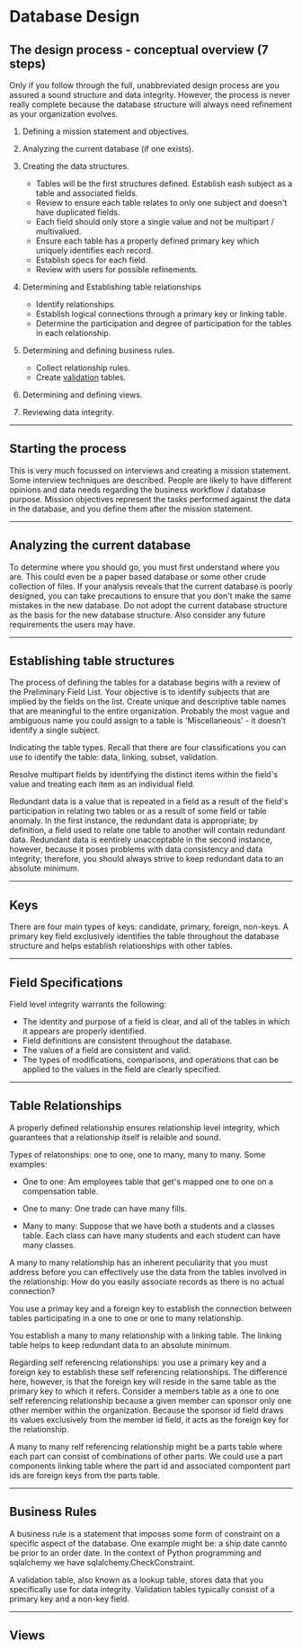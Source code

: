 # Database Design

## The design process - conceptual overview (7 steps)

Only if you follow through the full, unabbreviated design process are you assured a sound structure and data integrity.
However, the process is never really complete because the database structure will always need refinement as your organization evolves. 

1. Defining a mission statement and objectives.

2. Analyzing the current database (if one exists).

3. Creating the data structures.
   
   * Tables will be the first structures defined. Establish eash subject as a table and associated fields.
   * Review to ensure each table relates to only one subject and doesn't have duplicated fields.
   * Each field should only store a single value and not be multipart / multivalued.
   * Ensure each table has a properly defined primary key which uniquely identifies each record.
   * Establish specs for each field.
   * Review with users for possible refinements.

4. Determining and Establishing table relationships
   
   * Identify relationships.
   * Establish logical connections through a primary key or linking table.
   * Determine the participation and degree of participation for the tables in each relationship.

5. Determining and defining business rules.
   
   * Collect relationship rules.
   * Create [validation](https://www.databasejournal.com/features/mssql/article.php/3811831/Using-Check-Constraints-to-Validate-Data-in-SQL-Server.htm) tables.

6. Determining and defining views.

7. Reviewing data integrity.

---

## Starting the process

This is very much focussed on interviews and creating a mission statement.
Some interview techniques are described.
People are likely to have different opinions and data needs regarding the business workflow / database purpose.
Mission objectives represent the tasks performed against the data in the database, and you define them after the mission statement.

---

## Analyzing the current database

To determine where you should go, you must first understand where you are.
This could even be a paper based database or some other crude collection of files.
If your analysis reveals that the current database is poorly designed, you can take precautions to ensure that you don't make the same mistakes in the new database. Do not adopt the current database structure as the basis for the new database structure.
Also consider any future requirements the users may have.

---

## Establishing table structures

The process of defining the tables for a database begins with a review of the Preliminary Field List. Your objective is to identify subjects that are implied by the fields on the list.
Create unique and descriptive table names that are meaningful to the entire organization. Probably the most vague and ambiguous name you could assign to a table is 'Miscellaneous' - it doesn't identify a single subject.

Indicating the table types. Recall that there are four classifications you can use to identify the table: data, linking, subset, validation.

Resolve multipart fields by identifying the distinct items within the field's value and treating each item as an individual field.

Redundant data is a value that is repeated in a field as a result of the field's participation in relating two tables or as a result of some field or table anomaly.  In the first instance, the redundant data is appropriate; by definition, a field used to relate one table to another will contain redundant data. Redundant data is eentirely unacceptable in the second instance, however, because it poses problems with data consistency and data integrity; therefore, you should always strive to keep redundant data to an absolute minimum. 

---

## Keys

There are four main types of keys: candidate, primary, foreign, non-keys. A primary key field exclusively identifies the table throughout the database structure and helps establish relationships with other tables.

---

## Field Specifications

Field level integrity warrants the following:

* The identity and purpose of a field is clear, and all of the tables in which it appears are properly identified.
* Field definitions are consistent throughout the database.
* The values of a field are consistent and valid.
* The types of modifications, comparisons, and operations that can be applied to the values in the field are clearly specified.

---

## Table Relationships

A properly defined relationship ensures relationship level integrity, which guarantees that a relationship itself is relaible and sound.



Types of relatonships: one to one, one to many, many to many. Some examples:

* One to one: Am employees table that get's mapped one to one on a compensation table.

* One to many: One trade can have many fills.

* Many to many: Suppose that we have both a students and a classes table. Each class can have many students and each student can have many classes.

A many to many relationship has an inherent peculiarity that you must address before you can effectively use the data from the tables involved in the relationship: How do you easily associate records as there is no actual connection?

You use a primay key and a foreign key to establish the connection between tables participating in a one to one or one to many relationship.

You establish a many to many relationship with a linking table. The linking table helps to keep redundant data to an absolute minimum.

Regarding self referencing relationships: you use a primary key and a foreign key to establish these self referencing relationships. The difference here, however, is that the foreign key will reside in the same table as the primary key to which it refers. Consider a members table as a one to one self referencing relationship because a given member can sponsor only one other member within the organization.  Because the sponsor id field draws its values exclusively from the member id field, it acts as the foreign key for the relationship.

A many to many relf referencing relationship might be a parts table where each part can consist of combinations of other parts. We could use a part components linking table where the part id and associated compontent part ids are foreign keys from the parts table.

---
## Business Rules
A business rule is a statement that imposes some form of constraint on a specific aspect of the database. One example might be: a ship date cannto be prior to an order date. In the context of Python programming and sqlalchemy we have sqlalchemy.CheckConstraint.

A validation table, also known as a lookup table, stores data that you specifically use for data integrity. Validation tables typically consist of a primary key and a non-key field.

---
## Views
